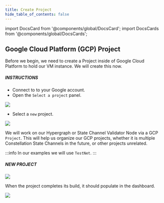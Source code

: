 ```yaml
---
title: Create Project
hide_table_of_contents: false
---
```

<intro-end />

import DocsCard from '@components/global/DocsCard';
import DocsCards from '@components/global/DocsCards';

<head>
  <title>Google Cloud Platform GCP</title>
  <meta
    name="description"
    content="Create a Project to work with on Google Cloud Platform (GCP)."
  />
</head>

## Google Cloud Platform (GCP) Project

Before we begin, we need to create a Project inside of Google Cloud Platform to hold our VM instance. We will create this now.

##### INSTRUCTIONS

- Connect to to your Google account.
- Open the `Select a project` panel.

![](/img/validator_nodes/node-gcp-project1.png)

- Select a `new` project.

![](/img/validator_nodes/node-gcp-project2.png)

We will work on our Hypergraph or State Channel Validator Node via a GCP `Project`. This will help us organize our GCP projects, whether it is multiple Constellation State Channels in the future, or other projects unrelated.

:::info
In our examples we will use `TestNet`.
:::

##### NEW PROJECT

![](/img/validator_nodes/node-gcp-project3.png)

When the project completes its build, it should populate in the dashboard.

![](/img/validator_nodes/node-gcp-project4.png)